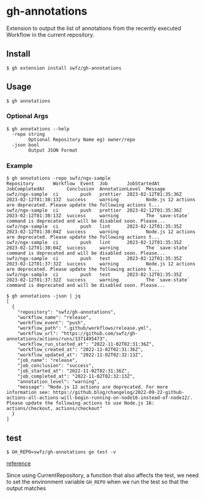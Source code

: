 # gh-annotations

Extension to output the list of annotations from the recently executed Workflow in the current repository.

## Install

```shell
$ gh extension install swfz/gh-annotations
```

## Usage

```shell
$ gh annotations
```

### Optional Args

```shell
$ gh annotations --help
  -repo string
        Optional Repository Name eg) owner/repo
  -json bool
        Output JSON Format
```

### Example

```shell
$ gh annotations -repo swfz/ngx-sample
Repository       Workflow  Event  Job       JobStartedAt          JobCompletedAt        Conclusion  AnnotationLevel  Message
swfz/ngx-sample  ci        push   prettier  2023-02-12T01:35:36Z  2023-02-12T01:38:13Z  success     warning          Node.js 12 actions are deprecated. Please update the following actions t...
swfz/ngx-sample  ci        push   prettier  2023-02-12T01:35:36Z  2023-02-12T01:38:13Z  success     warning          The `save-state` command is deprecated and will be disabled soon. Please...
swfz/ngx-sample  ci        push   lint      2023-02-12T01:35:35Z  2023-02-12T01:38:04Z  success     warning          Node.js 12 actions are deprecated. Please update the following actions t...
swfz/ngx-sample  ci        push   lint      2023-02-12T01:35:35Z  2023-02-12T01:38:04Z  success     warning          The `save-state` command is deprecated and will be disabled soon. Please...
swfz/ngx-sample  ci        push   test      2023-02-12T01:35:35Z  2023-02-12T01:37:32Z  success     warning          Node.js 12 actions are deprecated. Please update the following actions t...
swfz/ngx-sample  ci        push   test      2023-02-12T01:35:35Z  2023-02-12T01:37:32Z  success     warning          The `save-state` command is deprecated and will be disabled soon. Please...
```

```shell
$ gh annotations -json | jq
[
  {
    "repository": "swfz/gh-annotations",
    "workflow_name": "release",
    "workflow_event": "push",
    "workflow_path": ".github/workflows/release.yml",
    "workflow_url": "https://github.com/swfz/gh-annotations/actions/runs/3371495473",
    "workflow_run_started_at": "2022-11-02T02:31:36Z",
    "workflow_created_at": "2022-11-02T02:31:36Z",
    "workflow_updated_at": "2022-11-02T02:32:13Z",
    "job_name": "release",
    "job_conclusion": "success",
    "job_started_at": "2022-11-02T02:31:36Z",
    "job_completed_at": "2022-11-02T02:32:13Z",
    "annotation_level": "warning",
    "message": "Node.js 12 actions are deprecated. For more information see: https://github.blog/changelog/2022-09-22-github-actions-all-actions-will-begin-running-on-node16-instead-of-node12/. Please update the following actions to use Node.js 16: actions/checkout, actions/checkout"
  }
]
```

## test

```shell
$ GH_REPO=swfz/gh-annotations go test -v
```

[reference](https://pkg.go.dev/github.com/cli/go-gh#section-readme)

Since using CurrentRepository, a function that also affects the test, we need to set the environment variable `GH_REPO` when we run the test so that the output matches
